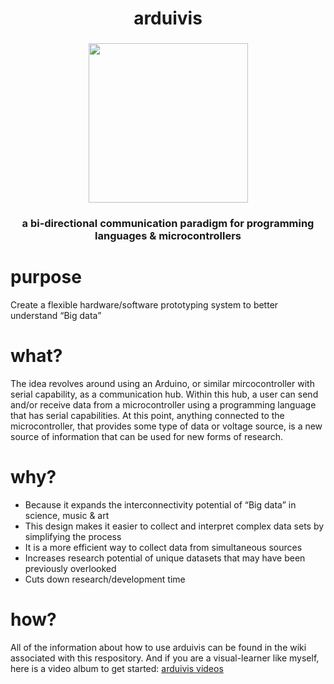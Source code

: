 

<h1 align="center">arduivis</h1>
<h3 align="center">
  <img height="255" width="255" src="http://i.imgur.com/VAooaxY.png"/>
</h3>
<h3 align="center">a bi-directional communication paradigm for programming languages & microcontrollers</h3>

purpose
========
Create a flexible hardware/software prototyping system to better understand “Big data”

what?
========
The idea revolves around using an Arduino, or similar mircocontroller with serial capability, as a communication hub. Within this hub, a user can send and/or receive data from a microcontroller using a programming language that has serial
capabilities. At this point, anything connected to the microcontroller, that provides some type of data or voltage source, is a new source of information that can be used for new forms of research.

why?
========
- Because it expands the interconnectivity potential of “Big data” in science, music & art
- This design makes it easier to collect and interpret complex data sets by simplifying the process
- It is a more efficient way to collect data from simultaneous sources
- Increases research potential of unique datasets that may have been previously overlooked
- Cuts down research/development time

how?
========
All of the information about how to use arduivis can be found in the wiki associated with this respository. And if you are a visual-learner like myself, here is a video album to get started:
<a href="https://vimeopro.com/cskonopka/arduivis">arduivis videos</a>


